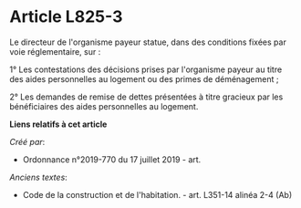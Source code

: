 # Article L825-3

Le directeur de l'organisme payeur statue, dans des conditions fixées par voie réglementaire, sur :

1° Les contestations des décisions prises par l'organisme payeur au titre des aides personnelles au logement ou des primes de
déménagement ;

2° Les demandes de remise de dettes présentées à titre gracieux par les bénéficiaires des aides personnelles au logement.

**Liens relatifs à cet article**

_Créé par_:

  - Ordonnance n°2019-770 du 17 juillet 2019 - art.

_Anciens textes_:

  - Code de la construction et de l'habitation. - art. L351-14 alinéa 2-4 (Ab)
